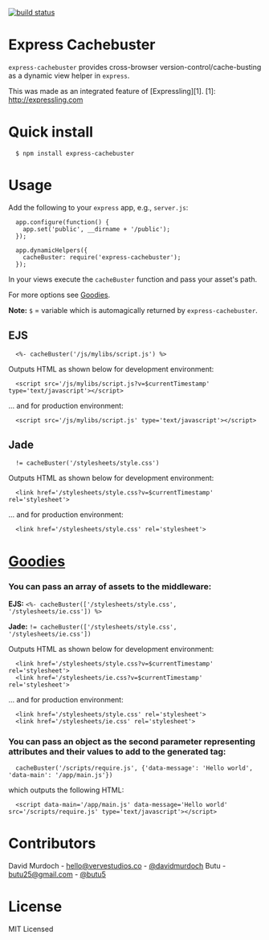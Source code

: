 [![build status](https://secure.travis-ci.org/niftylettuce/express-cachebuster.png)](http://travis-ci.org/niftylettuce/express-cachebuster)

# Express Cachebuster

`express-cachebuster` provides cross-browser version-control/cache-busting as a dynamic view helper in `express`.

This was made as an integrated feature of [Expressling][1].
[1]: http://expressling.com


# Quick install

      $ npm install express-cachebuster

# Usage

Add the following to your `express` app, e.g., `server.js`:

      app.configure(function() {
        app.set('public', __dirname + '/public');
      });

      app.dynamicHelpers({
        cacheBuster: require('express-cachebuster');
      });


In your views execute the `cacheBuster` function and pass your asset's path.

For more options see <a href="#goodies">Goodies</a>.

**Note:** `$` = variable which is automagically returned by `express-cachebuster`.

## EJS

      <%- cacheBuster('/js/mylibs/script.js') %>

Outputs HTML as shown below for development environment:

      <script src='/js/mylibs/script.js?v=$currentTimestamp' type='text/javascript'></script>

&hellip; and for production environment:

      <script src='/js/mylibs/script.js' type='text/javascript'></script>

## Jade

      != cacheBuster('/stylesheets/style.css')

Outputs HTML as shown below for development environment:

      <link href='/stylesheets/style.css?v=$currentTimestamp' rel='stylesheet'>

&hellip; and for production environment:

      <link href='/stylesheets/style.css' rel='stylesheet'>

# <a href="#goodies" name="goodies">Goodies</a>

### You can pass an array of assets to the middleware:

**EJS:** `<%- cacheBuster(['/stylesheets/style.css', '/stylesheets/ie.css']) %>`

**Jade:** `!= cacheBuster(['/stylesheets/style.css', '/stylesheets/ie.css'])`

Outputs HTML as shown below for development environment:

      <link href='/stylesheets/style.css?v=$currentTimestamp' rel='stylesheet'>
      <link href='/stylesheets/ie.css?v=$currentTimestamp' rel='stylesheet'>

&hellip; and for production environment:

      <link href='/stylesheets/style.css' rel='stylesheet'>
      <link href='/stylesheets/ie.css' rel='stylesheet'>

### You can pass an object as the second parameter representing attributes and their values to add to the generated tag:

      cacheBuster('/scripts/require.js', {'data-message': 'Hello world', 'data-main': '/app/main.js'})

which outputs the following HTML:

      <script data-main='/app/main.js' data-message='Hello world' src='/scripts/require.js' type='text/javascript'></script>

# Contributors

David Murdoch - <hello@vervestudios.co> - [@davidmurdoch](https://github.com/davidmurdoch)
Butu - <butu25@gmail.com> - [@butu5](https://github.com/butu5)

# License

MIT Licensed
